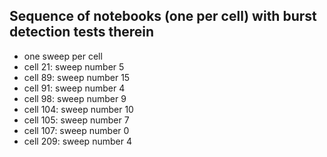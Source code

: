 ## Sequence of notebooks (one per cell) with burst detection tests therein
* one sweep per cell
* cell  21: sweep number  5
* cell  89: sweep number 15
* cell  91: sweep number  4
* cell  98: sweep number  9
* cell 104: sweep number 10
* cell 105: sweep number  7
* cell 107: sweep number  0
* cell 209: sweep number  4
